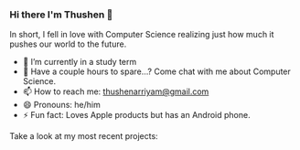### Hi there I'm Thushen 👋 

In short, I fell in love with Computer Science realizing just how much it pushes our world to the future.

- 👯 I’m currently in a study term
- 💬 Have a couple hours to spare…? Come chat with me about Computer Science.
- 📫 How to reach me: thushenarriyam@gmail.com
- 😄 Pronouns: he/him
- ⚡ Fun fact: Loves Apple products but has an Android phone.

Take a look at my most recent projects:
<!--
**arriyam/arriyam** is a ✨ _special_ ✨ repository because its `README.md` (this file) appears on your GitHub profile.

Here are some ideas to get you started:

- 🔭 I’m currently working on ...
- 🌱 I’m currently learning ...
- 👯 I’m looking to collaborate on ...
- 🤔 I’m looking for help with ...
- 💬 Ask me about ...
- 📫 How to reach me: ...
- 😄 Pronouns: ...
- ⚡ Fun fact: ...
-->
